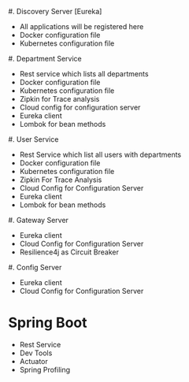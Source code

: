 #. Discovery Server [Eureka]
- All applications will be registered here
- Docker configuration file
- Kubernetes configuration file

#. Department Service
- Rest service which lists all departments
- Docker configuration file
- Kubernetes configuration file
- Zipkin for Trace analysis
- Cloud config for configuration server
- Eureka client
- Lombok for bean methods

#. User Service
- Rest Service which list all users with departments
- Docker configuration file
- Kubernetes configuration file
- Zipkin For Trace Analysis
- Cloud Config for Configuration Server
- Eureka client
- Lombok for bean methods

#. Gateway Server 
- Eureka client
- Cloud Config for Configuration Server
- Resilience4j as Circuit Breaker

#. Config Server
- Eureka client
- Cloud Config for Configuration Server

# Spring Boot
- Rest Service
- Dev Tools
- Actuator
- Spring Profiling
